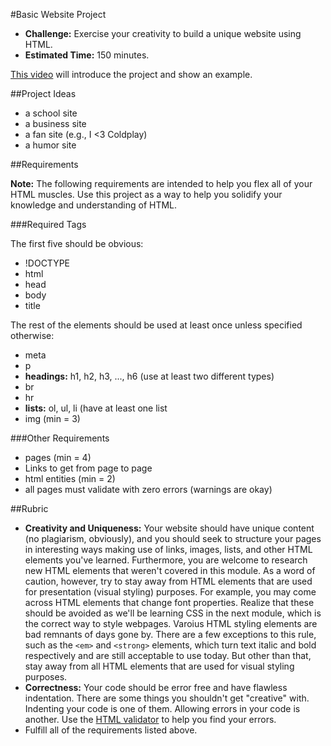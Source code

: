 #Basic Website Project

* **Challenge:** Exercise your creativity to build a unique website using HTML.
* **Estimated Time:** 150 minutes.

[This video](http://www.youtube.com/watch?v=8OW8q8uvBrc) will introduce the project and show an example.

##Project Ideas

* a school site
* a business site
* a fan site (e.g., I <3 Coldplay)
* a humor site

##Requirements

**Note:** The following requirements are intended to help you flex all of your HTML muscles. Use this project as a way to help you solidify your knowledge and understanding of HTML.

###Required Tags

The first five should be obvious:

* !DOCTYPE
* html
* head
* body
* title

The rest of the elements should be used at least once unless specified otherwise:

* meta
* p
* **headings:** h1, h2, h3, ..., h6 (use at least two different types)
* br
* hr
* **lists:** ol, ul, li (have at least one list
* img (min = 3)

###Other Requirements

* pages (min = 4)
* Links to get from page to page
* html entities (min = 2)
* all pages must validate with zero errors (warnings are okay)

##Rubric

* **Creativity and Uniqueness:** Your website should have unique content (no plagiarism, obviously), and you should seek to structure your pages in interesting ways making use of links, images, lists, and other HTML elements you've learned. Furthermore, you are welcome to research new HTML elements that weren't covered in this module. As a word of caution, however, try to stay away from HTML elements that are used for presentation (visual styling) purposes. For example, you may come across HTML elements that change font properties. Realize that these should be avoided as we'll be learning CSS in the next module, which is the correct way to style webpages. Varoius HTML styling elements are bad remnants of days gone by. There are a few exceptions to this rule, such as the `<em>` and `<strong>` elements, which turn text italic and bold respectively and are still acceptable to use today. But other than that, stay away from all HTML elements that are used for visual styling purposes.
* **Correctness:** Your code should be error free and have flawless indentation. There are some things you shouldn't get "creative" with. Indenting your code is one of them. Allowing errors in your code is another. Use the [HTML validator](http://validator.w3.org/) to help you find your errors.
* Fulfill all of the requirements listed above.